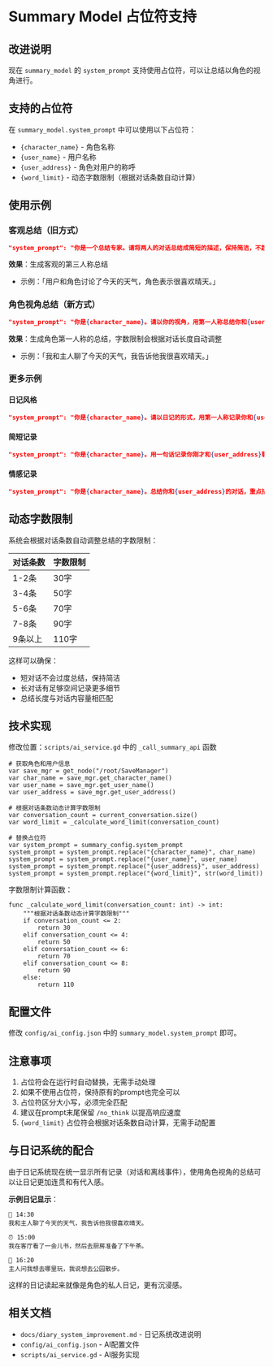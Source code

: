 # Summary Model 占位符支持

## 改进说明

现在 `summary_model` 的 `system_prompt` 支持使用占位符，可以让总结以角色的视角进行。

## 支持的占位符

在 `summary_model.system_prompt` 中可以使用以下占位符：

- `{character_name}` - 角色名称
- `{user_name}` - 用户名称
- `{user_address}` - 角色对用户的称呼
- `{word_limit}` - 动态字数限制（根据对话条数自动计算）

## 使用示例

### 客观总结（旧方式）
```json
"system_prompt": "你是一个总结专家。请将两人的对话总结成简短的描述，保持简洁，不超过50字。/no_think"
```

**效果**：生成客观的第三人称总结
- 示例：「用户和角色讨论了今天的天气，角色表示很喜欢晴天。」

### 角色视角总结（新方式）
```json
"system_prompt": "你是{character_name}。请以你的视角，用第一人称总结你和{user_address}的对话，保持简洁，不超过{word_limit}字。/no_think"
```

**效果**：生成角色第一人称的总结，字数限制会根据对话长度自动调整
- 示例：「我和主人聊了今天的天气，我告诉他我很喜欢晴天。」

### 更多示例

#### 日记风格
```json
"system_prompt": "你是{character_name}。请以日记的形式，用第一人称记录你和{user_address}刚才的对话，不超过{word_limit}字。/no_think"
```

#### 简短记录
```json
"system_prompt": "你是{character_name}。用一句话记录你刚才和{user_address}聊了什么。/no_think"
```

#### 情感记录
```json
"system_prompt": "你是{character_name}。总结你和{user_address}的对话，重点描述你的感受和情绪，不超过{word_limit}字。/no_think"
```

## 动态字数限制

系统会根据对话条数自动调整总结的字数限制：

| 对话条数 | 字数限制 |
|---------|---------|
| 1-2条   | 30字    |
| 3-4条   | 50字    |
| 5-6条   | 70字    |
| 7-8条   | 90字    |
| 9条以上 | 110字   |

这样可以确保：
- 短对话不会过度总结，保持简洁
- 长对话有足够空间记录更多细节
- 总结长度与对话内容量相匹配

## 技术实现

修改位置：`scripts/ai_service.gd` 中的 `_call_summary_api` 函数

```gdscript
# 获取角色和用户信息
var save_mgr = get_node("/root/SaveManager")
var char_name = save_mgr.get_character_name()
var user_name = save_mgr.get_user_name()
var user_address = save_mgr.get_user_address()

# 根据对话条数动态计算字数限制
var conversation_count = current_conversation.size()
var word_limit = _calculate_word_limit(conversation_count)

# 替换占位符
var system_prompt = summary_config.system_prompt
system_prompt = system_prompt.replace("{character_name}", char_name)
system_prompt = system_prompt.replace("{user_name}", user_name)
system_prompt = system_prompt.replace("{user_address}", user_address)
system_prompt = system_prompt.replace("{word_limit}", str(word_limit))
```

字数限制计算函数：

```gdscript
func _calculate_word_limit(conversation_count: int) -> int:
	"""根据对话条数动态计算字数限制"""
	if conversation_count <= 2:
		return 30
	elif conversation_count <= 4:
		return 50
	elif conversation_count <= 6:
		return 70
	elif conversation_count <= 8:
		return 90
	else:
		return 110
```

## 配置文件

修改 `config/ai_config.json` 中的 `summary_model.system_prompt` 即可。

## 注意事项

1. 占位符会在运行时自动替换，无需手动处理
2. 如果不使用占位符，保持原有的prompt也完全可以
3. 占位符区分大小写，必须完全匹配
4. 建议在prompt末尾保留 `/no_think` 以提高响应速度
5. `{word_limit}` 占位符会根据对话条数自动计算，无需手动配置

## 与日记系统的配合

由于日记系统现在统一显示所有记录（对话和离线事件），使用角色视角的总结可以让日记更加连贯和有代入感。

**示例日记显示**：
```
💬 14:30
我和主人聊了今天的天气，我告诉他我很喜欢晴天。

⏰ 15:00
我在客厅看了一会儿书，然后去厨房准备了下午茶。

💬 16:20
主人问我想去哪里玩，我说想去公园散步。
```

这样的日记读起来就像是角色的私人日记，更有沉浸感。

## 相关文档

- `docs/diary_system_improvement.md` - 日记系统改进说明
- `config/ai_config.json` - AI配置文件
- `scripts/ai_service.gd` - AI服务实现
